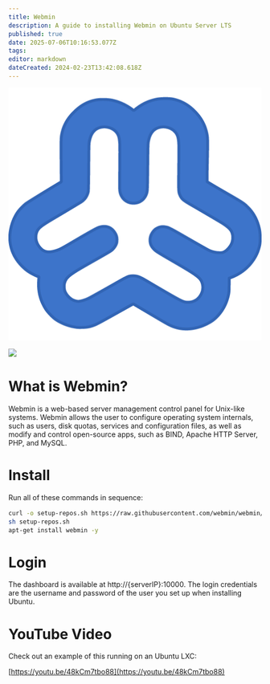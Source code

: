 ```yaml
---
title: Webmin
description: A guide to installing Webmin on Ubuntu Server LTS
published: true
date: 2025-07-06T10:16:53.077Z
tags: 
editor: markdown
dateCreated: 2024-02-23T13:42:08.618Z
---
```


![webmin.png](/webmin.png)

![](https://wiki.hydrology.cc/webmindash.png)

# What is Webmin?

Webmin is a web-based server management control panel for Unix-like systems. Webmin allows the user to configure operating system internals, such as users, disk quotas, services and configuration files, as well as modify and control open-source apps, such as BIND, Apache HTTP Server, PHP, and MySQL.

# Install

Run all of these commands in sequence:

```bash
curl -o setup-repos.sh https://raw.githubusercontent.com/webmin/webmin/master/setup-repos.sh
sh setup-repos.sh
apt-get install webmin -y
```

# Login

The dashboard is available at http://{serverIP}:10000. The login credentials are the username and password of the user you set up when installing Ubuntu.

# YouTube Video

Check out an example of this running on an Ubuntu LXC:

[https://youtu.be/48kCm7tbo88](https://youtu.be/48kCm7tbo88)